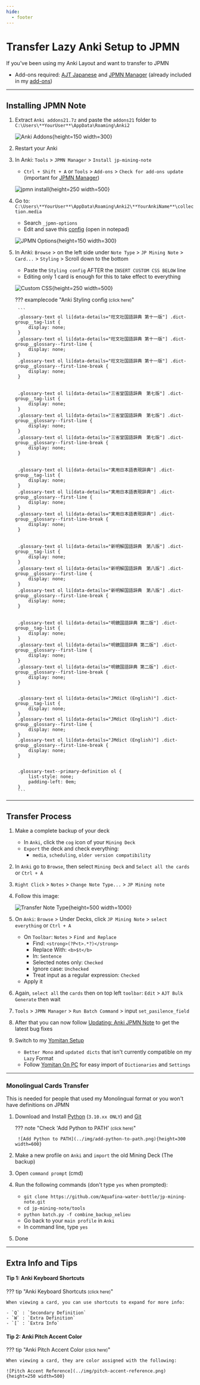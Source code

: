 ```yaml
---
hide:
  - footer
---
```

# Transfer Lazy Anki Setup to JPMN

If you've been using my Anki Layout and want to transfer to JPMN

- Add-ons required: [AJT Japanese](https://aquafina-water-bottle.github.io/jp-mining-note/setupanki/#ajt-japanese) and [JPMN Manager](https://ankiweb.net/shared/info/1732829476) (already included in my [add-ons](https://drive.google.com/drive/folders/1qdElBZ_1CCjyVuKCrxHegtGYludG0HVw?usp=sharing))

---

## Installing JPMN Note

1. Extract `Anki addons21.7z` and paste the `addons21` folder to `C:\Users\**YourUser**\AppData\Roaming\Anki2`
    
    ![Anki Addons](../img/addons-directory.png){height=150 width=300}

2. Restart your Anki

3. In Anki: `Tools` > `JPMN Manager` > `Install jp-mining-note`
	- `Ctrl + Shift + A` or `Tools` > `Add-ons` > `Check for add-ons update` (important for [JPMN Manager](https://ankiweb.net/shared/info/1732829476))
        
    ![jpmn install](../img/jpmn-install.png){height=250 width=500}

4. Go to: `C:\Users\**YourUser**\AppData\Roaming\Anki2\**YourAnkiName**\collection.media`
    - Search `_jpmn-options`
    - Edit and save this [config](https://pastebin.com/TxbCVQgq) (open in notepad)

    ![JPMN Options](../img/jpmn-options.png){height=150 width=300}

5. In Anki: `Browse` > on the left side under `Note Type` > `JP Mining Note` > `Card...` > `Styling` > Scroll down to the bottom
	- Paste the `Styling config` AFTER the `INSERT CUSTOM CSS BELOW` line
    - Editing only 1 card is enough for this to take effect to everything


    ![Custom CSS](../img/custom-css.png){height=250 width=500}

    ??? examplecode "Anki Styling config <small>(click here)</small>"

        ```
        .glossary-text ol li[data-details="旺文社国語辞典 第十一版"] .dict-group__tag-list {
            display: none;
        }
        .glossary-text ol li[data-details="旺文社国語辞典 第十一版"] .dict-group__glossary--first-line {
            display: none;
        }
        .glossary-text ol li[data-details="旺文社国語辞典 第十一版"] .dict-group__glossary--first-line-break {
            display: none;
        }


        .glossary-text ol li[data-details="三省堂国語辞典　第七版"] .dict-group__tag-list {
            display: none;
        }
        .glossary-text ol li[data-details="三省堂国語辞典　第七版"] .dict-group__glossary--first-line {
            display: none;
        }
        .glossary-text ol li[data-details="三省堂国語辞典　第七版"] .dict-group__glossary--first-line-break {
            display: none;
        }


        .glossary-text ol li[data-details="実用日本語表現辞典"] .dict-group__tag-list {
            display: none;
        }
        .glossary-text ol li[data-details="実用日本語表現辞典"] .dict-group__glossary--first-line {
            display: none;
        }
        .glossary-text ol li[data-details="実用日本語表現辞典"] .dict-group__glossary--first-line-break {
            display: none;
        }


        .glossary-text ol li[data-details="新明解国語辞典　第八版"] .dict-group__tag-list {
            display: none;
        }
        .glossary-text ol li[data-details="新明解国語辞典　第八版"] .dict-group__glossary--first-line {
            display: none;
        }
        .glossary-text ol li[data-details="新明解国語辞典　第八版"] .dict-group__glossary--first-line-break {
            display: none;
        }


        .glossary-text ol li[data-details="明鏡国語辞典 第二版"] .dict-group__tag-list {
            display: none;
        }
        .glossary-text ol li[data-details="明鏡国語辞典 第二版"] .dict-group__glossary--first-line {
            display: none;
        }
        .glossary-text ol li[data-details="明鏡国語辞典 第二版"] .dict-group__glossary--first-line-break {
            display: none;
        }


        .glossary-text ol li[data-details="JMdict (English)"] .dict-group__tag-list {
            display: none;
        }
        .glossary-text ol li[data-details="JMdict (English)"] .dict-group__glossary--first-line {
            display: none;
        }
        .glossary-text ol li[data-details="JMdict (English)"] .dict-group__glossary--first-line-break {
            display: none;
        }


        .glossary-text--primary-definition ol {
            list-style: none;
            padding-left: 0em;
        }
        ```

---

## Transfer Process

1. Make a complete backup of your deck
    - In `Anki`, click the `cog` icon of your `Mining Deck`
    - `Export` the deck and check everything:
        - `media`, `scheduling`, `older version compatibility`

2. In `Anki` go to `Browse`, then select `Mining Deck` and `Select all the cards` or `Ctrl + A`

3. `Right Click` > `Notes` > `Change Note Type...` > `JP Mining note`

4. Follow this image:

    ![Transfer Note Type](../img/transfer-note-type.png){height=500 width=1000}

5. On `Anki`: `Browse` > Under Decks, click `JP Mining Note` > `select everything` or `Ctrl + A`
    - On `Toolbar`: `Notes` > `Find and Replace`
        - Find: `<strong>(?P<t>.*?)</strong>`
        - Replace With: `<b>$t</b>`
        - In: `Sentence`
        - Selected notes only: `Checked`
        - Ignore case: `Unchecked`
        - Treat input as a regular expression: `Checked`
    - Apply it

6. Again, `select all` the `cards` then on top left `toolbar`: `Edit` > `AJT Bulk Generate` then wait

7. `Tools` > `JPMN Manager` > `Run Batch Command` > input `set_pasilence_field`

8. After that you can now follow [Updating: Anki JPMN Note](https://xelieu.github.io/jp-lazy-guide/updatingAnkiJPMNNote/) to get the latest bug fixes

9. Switch to my [Yomitan Setup](https://drive.google.com/drive/folders/1s_PdQ9HWvpDFXkh_AGGzVgqrFBGhUsbI?usp=sharing)
    - `Better Mono` and `updated dicts` that isn't currently compatible on my `Lazy` Format
    - Follow [Yomitan On PC](https://xelieu.github.io/jp-lazy-guide/setupyomitanOnPC/) for easy import of `Dictionaries` and `Settings`

---

### Monolingual Cards Transfer

This is needed for people that used my Monolingual format or you won't have definitions on JPMN

1. Download and Install [Python](https://www.python.org/ftp/python/3.10.11/python-3.10.11-amd64.exe) (`3.10.xx ONLY`) and [Git](https://github.com/git-for-windows/git/releases/download/v2.40.1.windows.1/Git-2.40.1-64-bit.exe)

    ??? note "Check 'Add Python to PATH' <small>(click here)</small>"

        ![Add Python to PATH](../img/add-python-to-path.png){height=300 width=600}

2. Make a new profile on `Anki` and `import` the old Mining Deck (The backup)

3. Open `command prompt` (cmd)

4. Run the following commands (don't type `yes` when prompted):
    - `git clone https://github.com/Aquafina-water-bottle/jp-mining-note.git`
    - `cd jp-mining-note/tools`
    - `python batch.py -f combine_backup_xelieu`
    - Go back to your `main profile` in `Anki`
    - In command line, type `yes`

5. Done

---

## Extra Info and Tips

#### Tip 1: Anki Keyboard Shortcuts

??? tip "Anki Keyboard Shortcuts <small>(click here)</small>"

    When viewing a card, you can use shortcuts to expand for more info:

    - `Q` : `Secondary Definition`
    - `W` : `Extra Definition`
    - `[` : `Extra Info`

#### Tip 2: Anki Pitch Accent Color

??? tip "Anki Pitch Accent Color <small>(click here)</small>"

    When viewing a card, they are color assigned with the following:

    ![Pitch Accent Reference](../img/pitch-accent-reference.png){height=250 width=500}